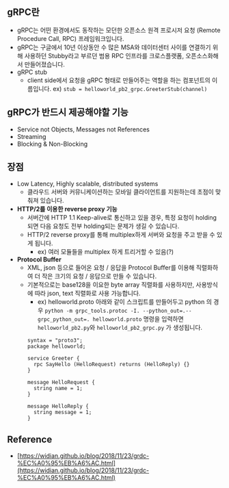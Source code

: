 ## gRPC란
* gRPC는 어떤 환경에서도 동작하는 모던한 오픈소스 원격 프로시저 요청 (Remote Procedure Call, RPC) 프레임워크입니다.
* gRPC는 구글에서 10년 이상동안 수 많은 MSA와 데이터센터 사이를 연결하기 위해 사용하던 Stubby라고 부르던 범용 RPC 인프라를 크로스플랫폼, 오픈소스화해서 만들어졌습니다.
* gRPC stub
	* client side에서 요청을 gRPC 형태로 만들어주는 역할을 하는 컴포넌트의 이름입니다.
	ex) `stub = helloworld_pb2_grpc.GreeterStub(channel)`

## gRPC가 반드시 제공해야할 기능
* Service not Objects, Messages not References
* Streaming
* Blocking & Non-Blocking

## 장점
* Low Latency, Highly scalable, distributed systems
	* 클라우드 서버와 커뮤니케이션하는 모바일 클라이언트를 지원하는데 초점이 맞춰져 있습니다.
* **HTTP/2를 이용한 reverse proxy 기능**
	* 서버간에 HTTP 1.1 Keep-alive로 통신하고 있을 경우, 특정 요청이 holding 되면 다음 요청도 전부 holding되는 문제가 생길 수 있습니다.
	* HTTP/2 reverse proxy를 통해 multiplex하게 서버와 요청을 주고 받을 수 있게 됩니다.
		* ex) 여러 모듈들을 multiplex 하게 트리거할 수 있음(?) 
* **Protocol Buffer**
	* XML, json 등으로 들어온 요청 / 응답을 Protocol Buffer를 이용해 직렬화하여 더 작은 크기의 요청 / 응답으로 만들 수 있습니다.
	* 기본적으로는 base128을 이요한 byte array 직렬화를 사용하지만, 사용방식에 따라 json, text 직렬화로 사용 가능합니다.
		* ex) helloworld.proto 아래와 같이 스크립트를 만들어두고 python 의 경우 
		`python -m grpc_tools.protoc -I. --python_out=.--grpc_python_out=. helloworld.proto` 명령을 입력하면 `helloworld_pb2.py`와 `helloworld_pb2_grpc.py` 가 생성됩니다.
		``` 
		syntax = "proto3";
		package helloworld;
		
		service Greeter {
		  rpc SayHello (HelloRequest) returns (HelloReply) {}
		}

		message HelloRequest {
		  string name = 1;
		}

		message HelloReply {
		  string message = 1;
		}
		 ```

## Reference 
* [https://widian.github.io/blog/2018/11/23/grdc-%EC%A0%95%EB%A6%AC.html](https://widian.github.io/blog/2018/11/23/grdc-%EC%A0%95%EB%A6%AC.html)
<!--stackedit_data:
eyJoaXN0b3J5IjpbODEwMjQ5MDY5XX0=
-->